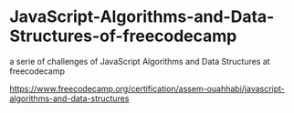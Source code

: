 # JavaScript-Algorithms-and-Data-Structures-of-freecodecamp
a serie of challenges of JavaScript Algorithms and Data Structures at freecodecamp

https://www.freecodecamp.org/certification/assem-ouahhabi/javascript-algorithms-and-data-structures
